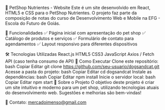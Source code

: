 🐶 PetShop Nutrientes - Website
Este é um site desenvolvido em React, HTML5 e CSS para o PetShop Nutrientes. O projeto faz parte da composição de notas do curso de Desenvolvimento Web e Mobile na EFG - Escola do Futuro de Goiás.

📌 Funcionalidades
✅ Página inicial com apresentação do pet shop
✅ Catálogo de produtos e serviços
✅ Formulário de contato para agendamentos
✅ Layout responsivo para diferentes dispositivos

🛠️ Tecnologias Utilizadas
React.js
HTML5
CSS3
JavaScript
Axios / Fetch API (caso tenha consumo de API)
🚀 Como Executar
Clone este repositório:
bash
Copiar
Editar
git clone https://github.com/seu-usuario/dogsandcat.git
Acesse a pasta do projeto:
bash
Copiar
Editar
cd dogsandcat
Instale as dependências:
bash
Copiar
Editar
npm install
Inicie o servidor local:
bash
Copiar
Editar
npm start
📝 Sobre o Projeto
O objetivo deste projeto é criar um site intuitivo e moderno para um pet shop, utilizando tecnologias atuais do desenvolvimento web. Sugestões e melhorias são bem-vindas!

📩 Contato: mercadoimenso@gmail.com
